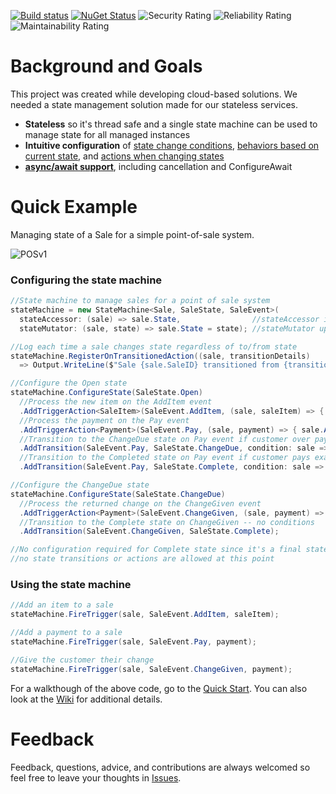 [![Build status](https://ci.appveyor.com/api/projects/status/byg4n228cinno4xt?svg=true)](https://ci.appveyor.com/project/ScottCarter/nstatemanager) [![NuGet Status](https://img.shields.io/nuget/v/NStateManager.svg)](https://www.nuget.org/packages/NStateManager) ![Security Rating](https://sonarcloud.io/api/project_badges/measure?project=NStateManager&metric=security_rating) ![Reliability Rating](https://sonarcloud.io/api/project_badges/measure?project=NStateManager&metric=reliability_rating) ![Maintainability Rating](https://sonarcloud.io/api/project_badges/measure?project=NStateManager&metric=sqale_rating)
# Background and Goals  
This project was created while developing cloud-based solutions. We needed a state management solution made for our stateless services.  
- **Stateless** so it's thread safe and a single state machine can be used to manage state for all managed instances  
- **Intuitive configuration** of [state change conditions](https://github.com/scottctr/NStateManager/wiki/Changing-States), [behaviors based on current state](https://github.com/scottctr/NStateManager/wiki/Event-Actions), and [actions when changing states](https://github.com/scottctr/NStateManager/wiki/State-Change-Actions)  
- **[async/await support](https://github.com/scottctr/NStateManager/wiki/Async-Await-Support)**, including cancellation and ConfigureAwait       
# Quick Example
Managing state of a Sale for a simple point-of-sale system.  

![POSv1](https://github.com/scottctr/NStateManager/blob/master/Examples/NStateManager.Example.Sale.Console/POSv2.png)
### Configuring the state machine
```C#
//State machine to manage sales for a point of sale system
stateMachine = new StateMachine<Sale, SaleState, SaleEvent>(
  stateAccessor: (sale) => sale.State,                //stateAccessor is used to retrieve the current state
  stateMutator: (sale, state) => sale.State = state); //stateMutator updates state base on transition rule below

//Log each time a sale changes state regardless of to/from state
stateMachine.RegisterOnTransitionedAction((sale, transitionDetails) 
  => Output.WriteLine($"Sale {sale.SaleID} transitioned from {transitionDetails.PreviousState} to {transitionDetails.CurrentState}."));

//Configure the Open state
stateMachine.ConfigureState(SaleState.Open)
  //Process the new item on the AddItem event 
  .AddTriggerAction<SaleItem>(SaleEvent.AddItem, (sale, saleItem) => { sale.AddItem(saleItem); })
  //Process the payment on the Pay event
  .AddTriggerAction<Payment>(SaleEvent.Pay, (sale, payment) => { sale.AddPayment(payment); })
  //Transition to the ChangeDue state on Pay event if customer over pays
  .AddTransition(SaleEvent.Pay, SaleState.ChangeDue, condition: sale => sale.Balance < 0, name: "Open2ChangeDue", priority: 1)
  //Transition to the Completed state on Pay event if customer pays exact amount
  .AddTransition(SaleEvent.Pay, SaleState.Complete, condition: sale => sale.Balance == 0, name: "Open2Complete", priority: 2);

//Configure the ChangeDue state
stateMachine.ConfigureState(SaleState.ChangeDue)
  //Process the returned change on the ChangeGiven event
  .AddTriggerAction<Payment>(SaleEvent.ChangeGiven, (sale, payment) => { sale.ReturnChange(); })
  //Transition to the Complete state on ChangeGiven -- no conditions
  .AddTransition(SaleEvent.ChangeGiven, SaleState.Complete);

//No configuration required for Complete state since it's a final state and
//no state transitions or actions are allowed at this point
```
### Using the state machine
```C#
//Add an item to a sale
stateMachine.FireTrigger(sale, SaleEvent.AddItem, saleItem); 

//Add a payment to a sale
stateMachine.FireTrigger(sale, SaleEvent.Pay, payment);

//Give the customer their change
stateMachine.FireTrigger(sale, SaleEvent.ChangeGiven, payment);
```
For a walkthough of the above code, go to the [Quick Start](https://github.com/scottctr/NStateManager/wiki/Quick-Start). You can also look at the [Wiki](https://github.com/scottctr/NStateManager/wiki) for additional details.
# Feedback
Feedback, questions, advice, and contributions are always welcomed so feel free to leave your thoughts in [Issues](https://github.com/scottctr/NStateManager/issues).
